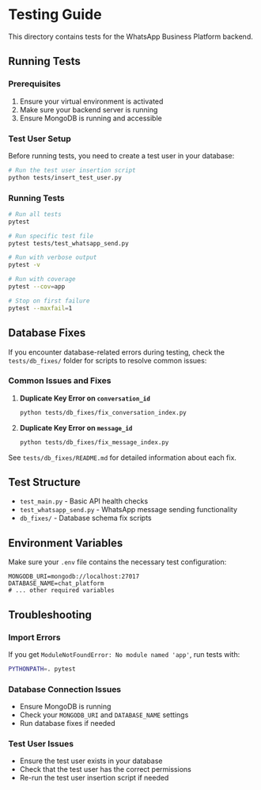 # Testing Guide

This directory contains tests for the WhatsApp Business Platform backend.

## Running Tests

### Prerequisites
1. Ensure your virtual environment is activated
2. Make sure your backend server is running
3. Ensure MongoDB is running and accessible

### Test User Setup
Before running tests, you need to create a test user in your database:

```bash
# Run the test user insertion script
python tests/insert_test_user.py
```

### Running Tests
```bash
# Run all tests
pytest

# Run specific test file
pytest tests/test_whatsapp_send.py

# Run with verbose output
pytest -v

# Run with coverage
pytest --cov=app

# Stop on first failure
pytest --maxfail=1
```

## Database Fixes

If you encounter database-related errors during testing, check the `tests/db_fixes/` folder for scripts to resolve common issues:

### Common Issues and Fixes

1. **Duplicate Key Error on `conversation_id`**
   ```bash
   python tests/db_fixes/fix_conversation_index.py
   ```

2. **Duplicate Key Error on `message_id`**
   ```bash
   python tests/db_fixes/fix_message_index.py
   ```

See `tests/db_fixes/README.md` for detailed information about each fix.

## Test Structure

- `test_main.py` - Basic API health checks
- `test_whatsapp_send.py` - WhatsApp message sending functionality
- `db_fixes/` - Database schema fix scripts

## Environment Variables

Make sure your `.env` file contains the necessary test configuration:

```env
MONGODB_URI=mongodb://localhost:27017
DATABASE_NAME=chat_platform
# ... other required variables
```

## Troubleshooting

### Import Errors
If you get `ModuleNotFoundError: No module named 'app'`, run tests with:
```bash
PYTHONPATH=. pytest
```

### Database Connection Issues
- Ensure MongoDB is running
- Check your `MONGODB_URI` and `DATABASE_NAME` settings
- Run database fixes if needed

### Test User Issues
- Ensure the test user exists in your database
- Check that the test user has the correct permissions
- Re-run the test user insertion script if needed 